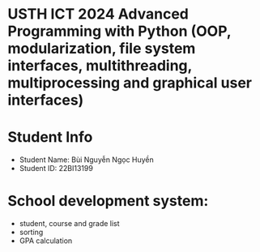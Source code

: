 USTH ICT 2024 Advanced Programming with Python
(OOP, modularization, file system interfaces, multithreading, multiprocessing and graphical user interfaces)
=====================================================

Student Info
=========================

* Student Name: Bùi Nguyễn Ngọc Huyền
* Student ID: 22BI13199

School development system:
=====================================================
* student, course and grade list
* sorting
* GPA calculation

